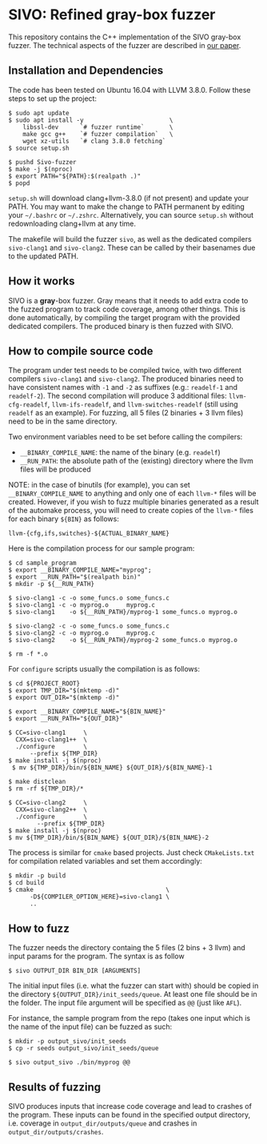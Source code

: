 # SIVO: Refined gray-box fuzzer

This repository contains the C++ implementation of the SIVO gray-box fuzzer. 
The technical aspects of the fuzzer are described in [our paper](https://arxiv.org/pdf/2102.02394.pdf). 

## Installation and Dependencies

The code has been tested on Ubuntu 16.04 with LLVM 3.8.0. Follow these steps to set up the project:

	$ sudo apt update
	$ sudo apt install -y                        \
	    libssl-dev      `# fuzzer runtime`       \
	    make gcc g++    `# fuzzer compilation`   \
	    wget xz-utils   `# clang 3.8.0 fetching`
	$ source setup.sh

	$ pushd Sivo-fuzzer
	$ make -j $(nproc)
	$ export PATH="${PATH}:$(realpath .)"
	$ popd

`setup.sh` will download clang+llvm-3.8.0 (if not present) and update your PATH. You may want to make the change to PATH permanent by editing your `~/.bashrc` or `~/.zshrc`. Alternatively, you can source `setup.sh` without redownloading clang+llvm at any time.

The makefile will build the fuzzer `sivo`, as well as the dedicated compilers `sivo-clang1` and `sivo-clang2`. These can be called by their basenames due to the updated PATH.

## How it works

SIVO is a **gray**-box fuzzer. Gray means that it needs to add extra code to the fuzzed program to track code coverage, among other things. This is done automatically, by compiling the target program with the provided dedicated compilers. The produced binary is then fuzzed with SIVO. 

## How to compile source code

The program under test needs to be compiled twice, with two different compilers `sivo-clang1` and `sivo-clang2`. The produced binaries need to have consistent names with `-1` and `-2` as suffixes (e.g.: `readelf-1` and `readelf-2`). The second compilation will produce 3 additional files: `llvm-cfg-readelf`, `llvm-ifs-readelf`, and `llvm-switches-readelf` (still using `readelf` as an example). For fuzzing, all 5 files (2 binaries + 3 llvm files) need to be in the same directory. 

Two environment variables need to be set before calling the compilers:

* `__BINARY_COMPILE_NAME`: the name of the binary (e.g. `readelf`)
* `__RUN_PATH`: the absolute path of the (existing) directory where the llvm files will be produced

NOTE: in the case of binutils (for example), you can set `__BINARY_COMPILE_NAME` to anything and only one of each `llvm-*` files will be created. However, if you wish to fuzz multiple binaries generated as a result of the automake process, you will need to create copies of the `llvm-*` files for each binary `${BIN}` as follows:

	llvm-{cfg,ifs,switches}-${ACTUAL_BINARY_NAME}

Here is the compilation process for our sample program:

	$ cd sample_program
	$ export __BINARY_COMPILE_NAME="myprog";
	$ export __RUN_PATH="$(realpath bin)"
	$ mkdir -p ${__RUN_PATH}

	$ sivo-clang1 -c -o some_funcs.o some_funcs.c
	$ sivo-clang1 -c -o myprog.o     myprog.c
	$ sivo-clang1    -o ${__RUN_PATH}/myprog-1 some_funcs.o myprog.o

	$ sivo-clang2 -c -o some_funcs.o some_funcs.c
	$ sivo-clang2 -c -o myprog.o     myprog.c
	$ sivo-clang2    -o ${__RUN_PATH}/myprog-2 some_funcs.o myprog.o
	
	$ rm -f *.o

For `configure` scripts usually the compilation is as follows:

	$ cd ${PROJECT_ROOT}
	$ export TMP_DIR="$(mktemp -d)"
	$ export OUT_DIR="$(mktemp -d)"

	$ export __BINARY_COMPILE_NAME="${BIN_NAME}"
	$ export __RUN_PATH="${OUT_DIR}"

	$ CC=sivo-clang1     \
	  CXX=sivo-clang1++  \
	  ./configure        \
	      --prefix ${TMP_DIR}
	$ make install -j $(nproc)
	 $ mv ${TMP_DIR}/bin/${BIN_NAME} ${OUT_DIR}/${BIN_NAME}-1

	$ make distclean
	$ rm -rf ${TMP_DIR}/*

	$ CC=sivo-clang2     \
	  CXX=sivo-clang2++  \
	  ./configure        \
	        --prefix ${TMP_DIR}
	$ make install -j $(nproc)
	$ mv ${TMP_DIR}/bin/${BIN_NAME} ${OUT_DIR}/${BIN_NAME}-2 

The process is similar for `cmake` based projects. Just check `CMakeLists.txt` for compilation related variables and set them accordingly:

	$ mkdir -p build
	$ cd build
	$ cmake                                     \
	      -D${COMPILER_OPTION_HERE}=sivo-clang1 \
	      ..

## How to fuzz

The fuzzer needs the directory containg the 5 files (2 bins + 3 llvm) and input params for the program. The syntax is as follow

	$ sivo OUTPUT_DIR BIN_DIR [ARGUMENTS] 

The initial input files (i.e. what the fuzzer can start with) should be copied in the directory `${OUTPUT_DIR}/init_seeds/queue`. At least one file should be in the folder. The input file argument will be specified as `@@` (just like `AFL`). 

For instance, the sample program from the repo (takes one input which is the name of the input file) can be fuzzed as such:

	$ mkdir -p output_sivo/init_seeds
	$ cp -r seeds output_sivo/init_seeds/queue
	
	$ sivo output_sivo ./bin/myprog @@

## Results of fuzzing

SIVO produces inputs that increase code coverage and lead to crashes of the program. These inputs can be found in the specified output directory, i.e. coverage in `output_dir/outputs/queue` and  crashes in `output_dir/outputs/crashes`.

